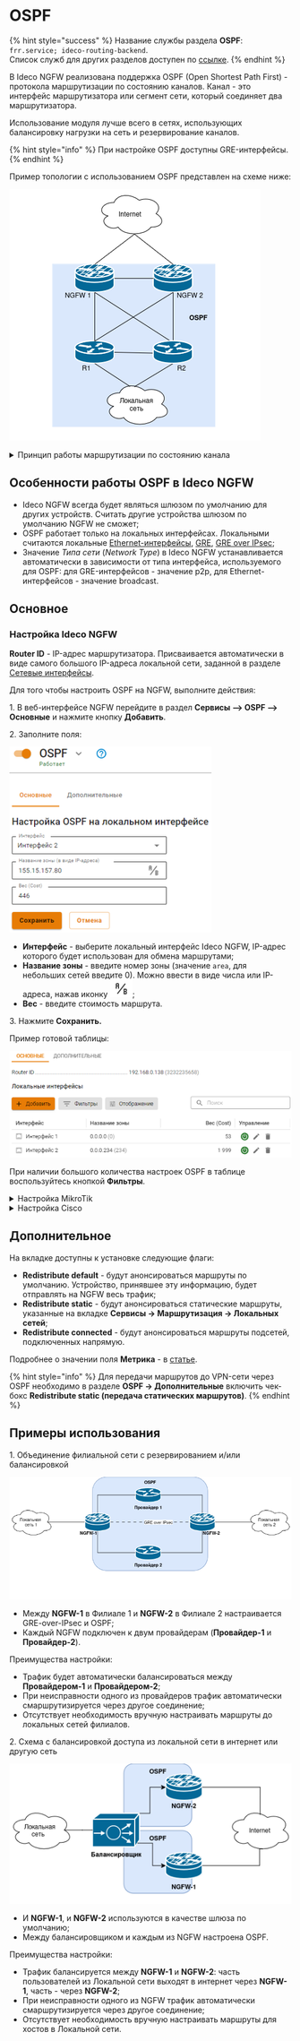 # OSPF 

{% hint style="success" %}
Название службы раздела **OSPF**: `frr.service; ideco-routing-backend`. \
Список служб для других разделов доступен по [ссылке](/settings/server-management/terminal/README.md).
{% endhint %}

В Ideco NGFW реализована поддержка OSPF (Open Shortest Path First) - протокола маршрутизации по состоянию каналов. Канал - это интерфейс маршрутизатора или сегмент сети, который соединяет два маршрутизатора. 

Использование модуля лучше всего в сетях, использующих балансировку нагрузки на сеть и резервирование каналов.

{% hint style="info" %}
При настройке OSPF доступны GRE-интерфейсы.
{% endhint %}

Пример топологии с использованием OSPF представлен на схеме ниже:

![](/.gitbook/assets/ospf6.png)

<details>

<summary>Принцип работы маршрутизации по состоянию канала</summary>

**1. Установление отношений смежности с соседними устройствами**

Маршрутизатор, использующий OSPF, отправляет hello-пакеты на мультикастовый адрес 224.0.0.5 со всех интерфейсов, где запущен OSPF. При наличии соседнего устройства маршрутизатор пытается установить с ним отношения смежности.

<img src="/.gitbook/assets/ospf1.png" alt="" data-size="original">

**2. Обмен объявлениями о состоянии каналов**

После установления смежности устройства выполняют обмен LSA. LSA содержат информацию о состоянии и стоимости каждого канала с прямым подключением.

<img src="/.gitbook/assets/ospf2.png" alt="" data-size="original">

**3. Создание базы данных состояния связи**

На основе объявления LSA маршрутизаторы собирают базу данных, в которой содержатся данные о топологии сети в области.

<img src="/.gitbook/assets/ospf3.png" alt="" data-size="original">

**4. Исполнение алгоритма SPF**

На устройствах выполняется алгоритм SPF, результатом которого является создание дерева кратчайших путей.

<img src="/.gitbook/assets/ospf4.png" alt="" data-size="original">

**5. Выбор лучшего маршрута**

На основании данных дерева SPF обновляются данные в таблице IP-маршрутизации. 
Маршрут добавляется в таблицу маршрутизации, если отсутствует источник маршрута к той же сети с меньшим административным расстоянием, например, статический маршрут. \
Решения по маршрутизации пакетов принимаются на основе записей в таблице маршрутизации.

<img src="/.gitbook/assets/ospf5.png" alt="" data-size="original">

</details>

## Особенности работы OSPF в Ideco NGFW

* Ideco NGFW всегда будет являться шлюзом по умолчанию для других устройств. Считать другие устройства шлюзом по умолчанию NGFW не сможет;
* OSPF работает только на локальных интерфейсах. Локальными считаются локальные [Ethernet-интерфейсы](/settings/services/connection-to-provider/local-ethernet.md), [GRE](/settings/services/connection-to-provider/README.md#туннельные-интерфейсы), [GRE over IPsec](/settings/services/ipsec/site-to-site/ipsec-utm-to-utm-transport.md);
* Значение *Типа сети* (*Network Type*) в Ideco NGFW устанавливается автоматически в зависимости от типа интерфейса, используемого для OSPF: для GRE-интерфейсов - значение p2p, для Ethernet-интерфейсов - значение broadcast.

## Основное

### Настройка Ideco NGFW

**Router ID** - IP-адрес маршрутизатора. Присваивается автоматически в виде самого большого IP-адреса локальной сети, заданной в разделе [Сетевые интерфейсы](connection-to-provider/README.md).

Для того чтобы настроить OSPF на NGFW, выполните действия:

1\. В веб-интерфейсе NGFW перейдите в раздел **Сервисы –> OSPF –> Основные** и нажмите кнопку **Добавить**.

2\. Заполните поля:

![](/.gitbook/assets/ospf7.png)

* **Интерфейс** - выберите локальный интерфейс Ideco NGFW, IP-адрес которого будет использован для обмена маршрутами;
* **Название зоны** - введите номер зоны (значение `area`, для небольших сетей введите 0). Можно ввести в виде числа или IP-адреса, нажав иконку ![](/.gitbook/assets/icon-ospf.png);
* **Вес** - введите стоимость маршрута.
  
3\. Нажмите **Сохранить.**

Пример готовой таблицы:

![](/.gitbook/assets/ospf8.png)

При наличии большого количества настроек OSPF в таблице воспользуйтесь кнопкой **Фильтры**.

<details>

<summary>Настройка MikroTik</summary>

1\. Авторизуйтесь на MikroTik и выполните команду:

`routing ospf area add area-id=х.х.х.х default-cost=1 disabled=no inject-summary-lsa=no name=area1 type=default`

* `х.х.х.х` - **название зоны, которое указали при настройке Ideco NGFW**. ID должен быть уникален для каждого роутера;

2\. Для передачи любых других сетей соседним устройствам по динамической маршрутизации введите команду:

`routing ospf network add network=(другая подсеть)/24 area=area1`

3\. Повторите команду из п. 1 для добавления каждой подсети;

4\. Для вывода таблицы маршрутизации введите команду:

`ip route print`

</details>

<details>

<summary>Настройка Cisco</summary>

1\. Настройте локальный интерфейс Cisco:

```
enable
conf t
interface GigabitEthernet0/1
ip address <локальный IP Cisco> <маска подсети>
no shutdown
exit
```

2\. Настройте внешний интерфейс Cisco:

```
enable
conf t
interface GigabitEthernet0/0
ip address <внешний IP Cisco> <маска подсети>
no shutdown
exit
```

3\. Проверьте наличие связи между Ideco NGFW и Cisco. Для этого в консоли Cisco используйте команду `ping <внешний IP NGFW>`. Результат вывода команды - наличие ICMP-ответов.

4\. Сохраните настройки конфигурации:

```
write memory
```

5\. Запустите на Cisco процесс OSPF:

```
enable
conf t
router ospf 1
```

6\. По умолчанию отключите отправку hello-пакетов на всех интерфейсах и включите на нужных интерфейсах:

```
passive-interface default
no passive-interface GigabitEthernet0/0
```

* `GigabitEthernet0/0` - название интерфейса.

7\. Укажите сети, маршруты до которых хотите анонсировать:

```
network <IP-адрес подсети> <wildcart-маска подсети> area <номер зоны, указанный при настройке Ideco NGFW>
```

Пример команды:

```
network 192.168.100.0 0.0.255.255 area 0
```

8\. Если Cisco получил уведомление вида `*Dec 18 10:02:03.628: %OSPF-5-ADJCHG: Process 1, Nbr 192.168.122.73 on GigabitEthernet0/0 from LOADING to FULL, Loading Done`, соседские отношения установлены.

9\. Для просмотра списка соседей воспользуйтесь командой `show ip ospf neighbor`:

![](/.gitbook/assets/ospf12.png)

10\. Для вывода таблицы маршрутизации введите команду `show ip route` (в таблице должны появиться маршруты до сетей NGFW):

![](/.gitbook/assets/ospf13.png)

</details>

## Дополнительное

На вкладке доступны к установке следующие флаги:

* **Redistribute default** - будут анонсироваться маршруты по умолчанию. Устройство, принявшее эту информацию, будет отправлять на NGFW весь трафик;
* **Redistribute static** - будут анонсироваться статические маршруты, указанные на вкладке **Сервисы -> Маршрутизация -> Локальных сетей**;
* **Redistribute connected** - будут анонсироваться маршруты подсетей, подключенных напрямую. 

Подробнее о значении поля **Метрика** - в [статье](https://docs.frrouting.org/en/latest/ospfd.html#ospf-redistribute).

{% hint style="info" %}
Для передачи маршрутов до VPN-сети через OSPF необходимо в разделе **OSPF -> Дополнительные** включить чек-бокс **Redistribute static (передача статических маршрутов)**.
{% endhint %}

## Примеры использования

1\. Объединение филиальной сети с резервированием и/или балансировкой

![](/.gitbook/assets/ospf14.png)

* Между **NGFW-1** в Филиале 1 и **NGFW-2** в Филиале 2 настраивается GRE-over-IPsec и OSPF;
* Каждый NGFW подключен к двум провайдерам (**Провайдер-1** и **Провайдер-2**). 

Преимущества настройки:

* Трафик будет автоматически балансироваться между **Провайдером-1** и **Провайдером-2**;
* При неисправности одного из провайдеров трафик автоматически смаршрутизируется через другое соединение;
* Отсутствует необходимость вручную настраивать маршруты до локальных сетей филиалов.

2\. Схема с балансировкой доступа из локальной сети в интернет или другую сеть

![](/.gitbook/assets/ospf15.png)

* И **NGFW-1**, и **NGFW-2** используются в качестве шлюза по умолчанию;
* Между балансировщиком и каждым из NGFW настроена OSPF.

Преимущества настройки:

* Трафик балансируется между **NGFW-1** и **NGFW-2**: часть пользователей из Локальной сети выходят в интернет через **NGFW-1**, часть - через **NGFW-2**;
* При неисправности одного из NGFW трафик автоматически смаршрутизируется через другое соединение;
* Отсутствует необходимость вручную настраивать маршруты для хостов в Локальной сети.
